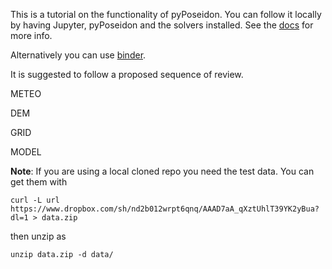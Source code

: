 This is a tutorial on the functionality of pyPoseidon. You can follow it locally by having Jupyter, pyPoseidon and the solvers installed. See the [docs](https://pyposeidon.readthedocs.io/en/latest/10_installation.html) for more info.

Alternatively you can use [binder](https://mybinder.org/v2/gh/brey/pyPoseidon/master?urlpath=%2Flab).

It is suggested to follow a proposed sequence of review.

METEO

DEM

GRID

MODEL

**Note**: If you are using a local cloned repo you need the test data. You can get them with

`curl -L url https://www.dropbox.com/sh/nd2b012wrpt6qnq/AAAD7aA_qXztUhlT39YK2yBua?dl=1 > data.zip`

then unzip as

`unzip data.zip -d data/`


